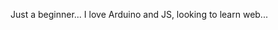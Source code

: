 Just a beginner...
I love Arduino and JS, looking to learn web...


<!---
LenxsdroAr/LenxsdroAr is a ✨ special ✨ repository because its `README.md` (this file) appears on your GitHub profile.
You can click the Preview link to take a look at your changes.
--->

